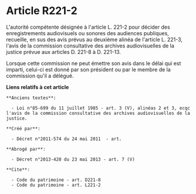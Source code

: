 # Article R221-2

L'autorité compétente désignée à l'article L. 221-2 pour décider des enregistrements audiovisuels ou sonores des audiences
publiques, recueille, en sus des avis prévus au deuxième alinéa de l'article L. 221-3, l'avis de la commission consultative
des archives audiovisuelles de la justice prévue aux articles D. 221-8 à D. 221-13.

Lorsque cette commission ne peut émettre son avis dans le délai qui est imparti, celui-ci est donné par son président ou par
le membre de la commission qu'il a délégué.

**Liens relatifs à cet article**

	**Anciens textes**:

	  - Loi n°85-699 du 11 juillet 1985 - art. 3 (V), alinéas 2 et 3, ecqc l'avis de la commission consultative des archives audiovisuelles de la justice.

	**Créé par**:

	  - Décret n°2011-574 du 24 mai 2011  - art.

	**Abrogé par**:

	  - Décret n°2013-420 du 23 mai 2013 - art. 7 (V)

	**Cite**:

	  - Code du patrimoine - art. D221-8
	  - Code du patrimoine - art. L221-2
